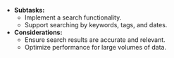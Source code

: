 - **Subtasks:**
    - Implement a search functionality.
    - Support searching by keywords, tags, and dates.
- **Considerations:**
    - Ensure search results are accurate and relevant.
    - Optimize performance for large volumes of data.